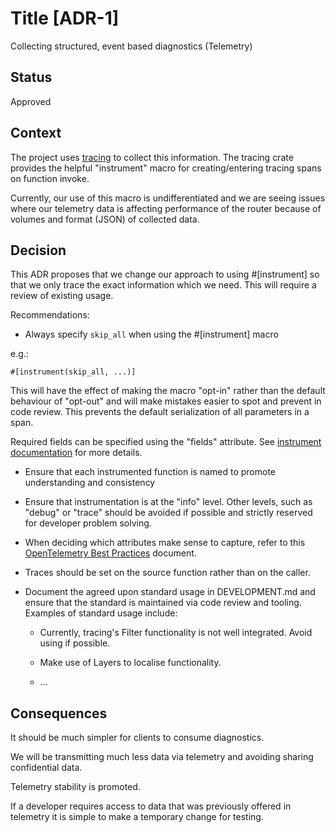 # Title [ADR-1]

Collecting structured, event based diagnostics (Telemetry)

## Status

Approved

## Context

The project uses [tracing](https://docs.rs/tracing/latest/tracing/) to
collect this information. The tracing crate provides the helpful
"instrument" macro for creating/entering tracing spans on function
invoke.

Currently, our use of this macro is undifferentiated and we are seeing
issues where our telemetry data is affecting performance of the router
because of volumes and format (JSON) of collected data.

## Decision

This ADR proposes that we change our approach to using #[instrument]
so that we only trace the exact information which we need. This
will require a review of existing usage.

Recommendations:
 - Always specify `skip_all` when using the #[instrument] macro

e.g.:
```
#[instrument(skip_all, ...)]
```

This will have the effect of making the macro "opt-in" rather than the
default behaviour of "opt-out" and will make mistakes easier to spot
and prevent in code review. This prevents the default serialization of
all parameters in a span.

Required fields can be specified using the "fields" attribute. See [instrument documentation](https://docs.rs/tracing-attributes/0.1.18/tracing_attributes/attr.instrument.html) for more details.

 - Ensure that each instrumented function is named to promote understanding
   and consistency

 - Ensure that instrumentation is at the "info" level. Other levels, such
   as "debug" or "trace" should be avoided if possible and strictly
   reserved for developer problem solving.

 - When deciding which attributes make sense to capture, refer to this
   [OpenTelemetry Best Practices](https://opentelemetry.lightstep.com/best-practices/using-attributes/) document.

 - Traces should be set on the source function rather than on the caller.

 - Document the agreed upon standard usage in DEVELOPMENT.md and ensure
   that the standard is maintained via code review and tooling. Examples
   of standard usage include:


     - Currently, tracing's Filter functionality is not well integrated. Avoid
       using if possible.

     - Make use of Layers to localise functionality.

     - ...

## Consequences

It should be much simpler for clients to consume diagnostics.

We will be transmitting much less data via telemetry and avoiding sharing
confidential data.

Telemetry stability is promoted.

If a developer requires access to data that was previously offered in
telemetry it is simple to make a temporary change for testing.
